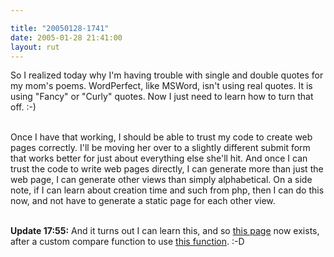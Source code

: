 ```yaml
---

title: "20050128-1741"
date: 2005-01-28 21:41:00
layout: rut
---
```


So I realized today why I'm having trouble with single and double
quotes for my mom's poems.  WordPerfect, like MSWord, isn't using
real quotes. It is using "Fancy" or "Curly" quotes.  Now I just
need to learn how to turn that off. :-)<br  /><br  />

Once I have that working, I should be able to trust my code to
create web pages correctly.  I'll be moving her over to a slightly
different submit form that works better for just about everything
else she'll hit.  And once I can trust the code to write web pages
directly, I can generate more than just the web page, I can generate
other views than simply alphabetical.  On a side note, if I can
learn about creation time and such from php, then I can do this now,
and not have to generate a static page for each other view.<br  /><br  />

<strong>Update 17:55:</strong> And it turns out I can learn this,
and so <a href="http://www.schierer.org/~ann/date.php">this
page</a> now exists, after a custom compare function to use
<a href="http://www.php.net/manual/en/function.filemtime.php">this
function</a>. :-D

